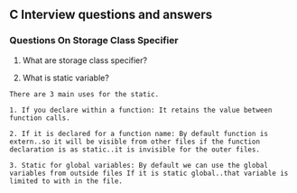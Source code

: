 ## C Interview questions and answers

 
### Questions On Storage Class Specifier

1. What are storage class specifier?

2. What is static variable?

```markdow
There are 3 main uses for the static.

1. If you declare within a function: It retains the value between function calls.

2. If it is declared for a function name: By default function is extern..so it will be visible from other files if the function declaration is as static..it is invisible for the outer files.

3. Static for global variables: By default we can use the global variables from outside files If it is static global..that variable is limited to with in the file.
```
